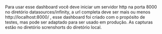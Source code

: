Para usar esse dashboard você deve iniciar um servidor http na porta 8000 no diretório datasources/infinity, a url completa deve ser mais ou menos http://localhost:8000/ , esse dashboard foi criado com o propósito de testes, mas pode ser adaptado para ser usado em produção. As capturas estão no diretório screnshorts do diretório local.
